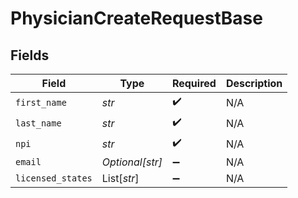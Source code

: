 # PhysicianCreateRequestBase


## Fields

| Field              | Type               | Required           | Description        |
| ------------------ | ------------------ | ------------------ | ------------------ |
| `first_name`       | *str*              | :heavy_check_mark: | N/A                |
| `last_name`        | *str*              | :heavy_check_mark: | N/A                |
| `npi`              | *str*              | :heavy_check_mark: | N/A                |
| `email`            | *Optional[str]*    | :heavy_minus_sign: | N/A                |
| `licensed_states`  | List[*str*]        | :heavy_minus_sign: | N/A                |
